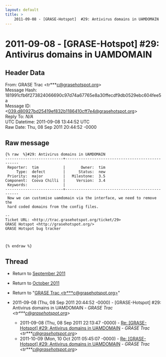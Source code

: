 ```yaml
---
layout: default
title: >
    2011-09-08 - [GRASE-Hotspot]  #29: Antivirus domains in UAMDOMAIN
---
```


# 2011-09-08 - [GRASE-Hotspot]  #29: Antivirus domains in UAMDOMAIN

## Header Data

From: GRASE Trac \<tr***c@grasehotspot.org\><br>
Message Hash: 181991cfb6f273824066690c97d74a67765e8a30ffecdf9db0529ebc604fee5a<br>
Message ID: \<039.d80927bd25419ef832b1186410cff7e4@grasehotspot.org\><br>
Reply To: _N/A_<br>
UTC Datetime: 2011-09-08 13:44:52 UTC<br>
Raw Date: Thu, 08 Sep 2011 20:44:52 -0000<br>

## Raw message

```
{% raw  %}#29: Antivirus domains in UAMDOMAIN
--------------------------+-------------------------------------------------
 Reporter:  tim           |       Owner:  tim
     Type:  defect        |      Status:  new
 Priority:  major         |   Milestone:  3.5
Component:  Coova Chilli  |     Version:  3.4
 Keywords:                |  
--------------------------+-------------------------------------------------
 Now we can customise uamdomain via the interface, we need to remove the
 hard coded domains from the config files.

-- 
Ticket URL: <http://trac.grasehotspot.org/ticket/29>
GRASE Hotspot <http://grasehotspot.org/>
GRASE Hotspot bug tracker



{% endraw %}
```

## Thread

+ Return to [September 2011](/archive/2011/09)
+ Return to [October 2011](/archive/2011/10)

+ Return to "[GRASE Trac <tr***c<span>@</span>grasehotspot.org>](/authors/tr___c_at_grasehotspot_org)"

+ 2011-09-08 (Thu, 08 Sep 2011 20:44:52 -0000) - [GRASE-Hotspot]  #29: Antivirus domains in UAMDOMAIN - _GRASE Trac \<tr***c@grasehotspot.org\>_
  + 2011-09-08 (Thu, 08 Sep 2011 22:13:47 -0000) - [Re: [GRASE-Hotspot] #29: Antivirus domains in UAMDOMAIN](/archive/2011/09/c637c92e0141a8448a0daff9ab749baf984802f1a822f4d834e7a306f4414412) - _GRASE Trac \<tr***c@grasehotspot.org\>_
  + 2011-10-09 (Mon, 10 Oct 2011 05:45:07 -0000) - [Re: [GRASE-Hotspot] #29: Antivirus domains in UAMDOMAIN](/archive/2011/10/d8acef61efa22693b7e1a4a719a6a9a3c8a8044101600c523120545d405f20fc) - _GRASE Trac \<tr***c@grasehotspot.org\>_

